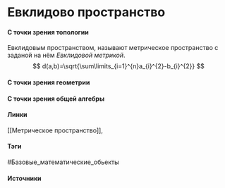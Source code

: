 # Евклидово пространство
#### С точки зрения топологии
Евклидовым пространством, называют метрическое пространство с заданой на нём *Евклидовой метрикой*.
$$
d(a,b)=\sqrt{\sum\limits_{i=1}^{n}a_{i}^{2}-b_{i}^{2}}
$$
#### С точки зрения геометрии
#### С точки зрения общей алгебры
#### Линки
 [[Метрическое пространство]],
#### Тэги
 #Базовые_математические_обьекты 
#### Источники
 